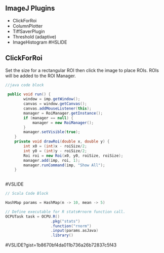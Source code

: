 ## ImageJ Plugins

* ClickForRoi
* ColumnPlotter
* TiffSaverPlugin
* Threshold (adaptive)
* ImageHistogram
#HSLIDE


## ClickForRoi

Set the size for a rectangular ROI then click the image to place ROIs.
ROIs will be added to the ROI Manager.

```Java
//java code block
    
 public void run() {
        window = imp.getWindow();
        canvas = window.getCanvas();
        canvas.addMouseListener(this);
        manager = RoiManager.getInstance();
        if (manager == null) {
            manager = new RoiManager();
        }
        manager.setVisible(true);
    }
    private void drawRoi(double x, double y) {
        int x0 = (int)x - roiSize/2;
        int y0 = (int)y - roiSize/2;
        Roi roi = new Roi(x0, y0, roiSize, roiSize);
        manager.add(imp, roi, 1);
        manager.runCommand(imp, "Show All");
    }
    
 ```

#VSLIDE

```Scala
// Scala Code Block

HashMap params = HashMap(n -> 10, mean -> 5)

// Define executable for R stats#rnorm function call.
OCPUTask task = OCPU.R()
                    .pkg("stats")
                    .function("rnorm")
                    .input(params.asJava)
                    .library()
```

#VSLIDE?gist=1b8670bf4da011b736a26b72837c5f43   
